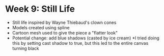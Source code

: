 # Week 9: Still Life

- Still life inspired by Wayne Thiebaud's clown cones
- Models created using spline
- Cartoon mesh used to give the piece a "flatter look"
- Potential change: add blue shadows (casted by ice cream)
  *I tried doing this by setting cast shadow to true, but this led to the entire canvas turning black
